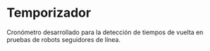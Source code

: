 # Temporizador
Cronómetro desarrollado para la detección de tiempos de vuelta en pruebas de robots seguidores de línea.
